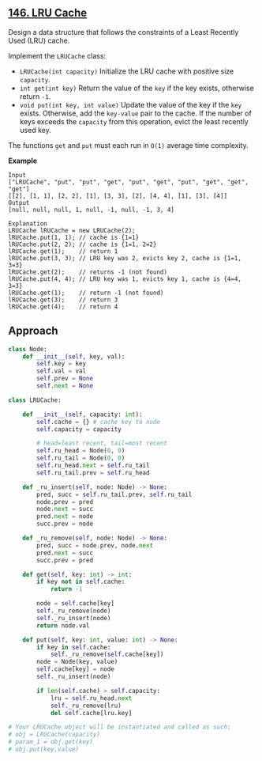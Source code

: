 ## [146. LRU Cache](https://leetcode.com/problems/lru-cache/description/?envType=problem-list-v2&envId=r27zde7r)

Design a data structure that follows the constraints of a Least Recently Used (LRU) cache.

Implement the `LRUCache` class:

- `LRUCache(int capacity)` Initialize the LRU cache with positive size `capacity`.
- `int get(int key)` Return the value of the `key` if the key exists, otherwise return `-1`.
- `void put(int key, int value)` Update the value of the key if the `key` exists. Otherwise, add the `key-value` pair to the cache. If the number of keys exceeds the `capacity` from this operation, evict the least recently used key.

The functions `get` and `put` must each run in `O(1)` average time complexity.

**Example**

```
Input
["LRUCache", "put", "put", "get", "put", "get", "put", "get", "get", "get"]
[[2], [1, 1], [2, 2], [1], [3, 3], [2], [4, 4], [1], [3], [4]]
Output
[null, null, null, 1, null, -1, null, -1, 3, 4]

Explanation
LRUCache lRUCache = new LRUCache(2);
lRUCache.put(1, 1); // cache is {1=1}
lRUCache.put(2, 2); // cache is {1=1, 2=2}
lRUCache.get(1);    // return 1
lRUCache.put(3, 3); // LRU key was 2, evicts key 2, cache is {1=1, 3=3}
lRUCache.get(2);    // returns -1 (not found)
lRUCache.put(4, 4); // LRU key was 1, evicts key 1, cache is {4=4, 3=3}
lRUCache.get(1);    // return -1 (not found)
lRUCache.get(3);    // return 3
lRUCache.get(4);    // return 4
```

## Approach

```python
class Node:
    def __init__(self, key, val):
        self.key = key
        self.val = val
        self.prev = None
        self.next = None

class LRUCache:

    def __init__(self, capacity: int):
        self.cache = {} # cache key to node
        self.capacity = capacity

        # head=least recent, tail=most recent
        self.ru_head = Node(0, 0)
        self.ru_tail = Node(0, 0)
        self.ru_head.next = self.ru_tail
        self.ru_tail.prev = self.ru_head

    def _ru_insert(self, node: Node) -> None:
        pred, succ = self.ru_tail.prev, self.ru_tail
        node.prev = pred
        node.next = succ
        pred.next = node
        succ.prev = node

    def _ru_remove(self, node: Node) -> None:
        pred, succ = node.prev, node.next
        pred.next = succ
        succ.prev = pred

    def get(self, key: int) -> int:
        if key not in self.cache:
            return -1

        node = self.cache[key]
        self._ru_remove(node)
        self._ru_insert(node)
        return node.val

    def put(self, key: int, value: int) -> None:
        if key in self.cache:
            self._ru_remove(self.cache[key])
        node = Node(key, value)
        self.cache[key] = node
        self._ru_insert(node)

        if len(self.cache) > self.capacity:
            lru = self.ru_head.next
            self._ru_remove(lru)
            del self.cache[lru.key]

# Your LRUCache object will be instantiated and called as such:
# obj = LRUCache(capacity)
# param_1 = obj.get(key)
# obj.put(key,value)
```
